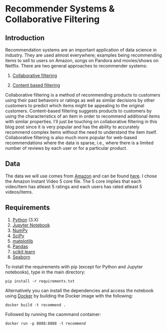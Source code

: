 # Recommender Systems & Collaborative Filtering

## Introduction

Recommendation systems are an important application of data science in industry. They are used almost everywhere; examples being recommending items to sell to users on Amazon, songs on Pandora and movies/shows on Netflix. There are two general approaches to recommender systems:

1. <a href="https://en.wikipedia.org/wiki/Collaborative_filtering">Collaborative filtering</a>

2. <a href="https://en.wikipedia.org/wiki/Recommender_system#Content-based_filtering">Content based filtering</a>

Collaborative filtering is a method of recommending products to customers using their past behavoirs or ratings as well as similar decisions by other customers to predict which items might be appealing to the original customers. Content-based filtering suggests products to customers by using the characteristics of an item in order to recommend additional items with similar properties. I'll just be touching on collaborative filtering in this blog post since it is very popular and has the ability to accurately recommend complex items without the need to understand the item itself.  Collaborative filtering is also much more popular for web-based recommendations where the data is sparse, i.e., where there is a limited number of reviews by each user or for a particular product.  

## Data
The data we will use comes from <a href="https:amazon.com">Amazon</a> and can be found <a href="http://jmcauley.ucsd.edu/data/amazon/">here</a>.  I chose the Amazon Instant Video 5 core file. The 5 core implies that each video/item has atleast 5 ratings and each users has rated atleast 5 videos/items.

## Requirements
1. <a href="https://www.python.org/"> Python</a> (3.X)
2. <a href="http://jupyter.org/">Jupyter Notebook</a>
3. <a href="http://www.numpy.org/">NumPy</a>
4. <a href="http://www.scipy.org/">SciPy</a>
5. <a href="http://matplotlib.org/">matplotlib</a>
6. <a href="http://pandas.pydata.org">Pandas</a>
7. <a href="http://scikit-learn.org/stable/">scikit learn</a>
8. <a href="http://seaborn.pydata.org/">Seaborn</a>

To install the requirements with pip (except for Python and Jupyter notebooks), type in the main directory:

	pip install -r requirements.txt 

Alternatively you can install the dependencies and access the notebook using <a href="https://www.docker.com/">Docker</a> by building the Docker image with the following:


	docker build -t recommend .

Followed by running the caommand container:

	docker run -p 8888:8888 -t recommend
